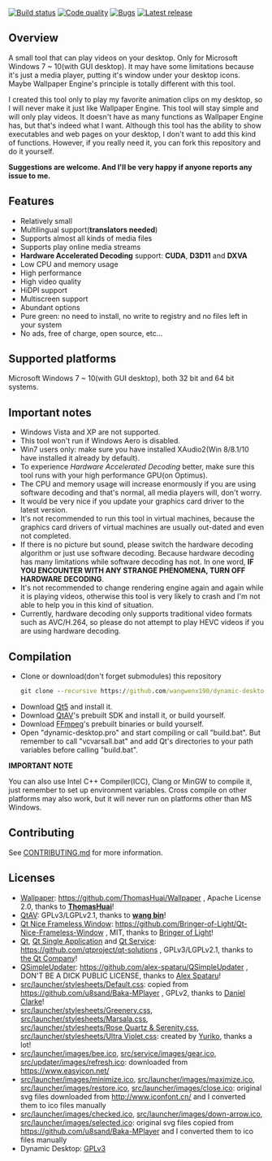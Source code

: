 [![Build status](https://ci.appveyor.com/api/projects/status/7n23thxiormp6oar/branch/develop?svg=true)](https://ci.appveyor.com/project/wangwenx190/dynamic-desktop/branch/develop)
[![Code quality](https://api.codacy.com/project/badge/Grade/b41d1d384abe4f81a9613945cf654ff6)](https://www.codacy.com/app/wangwenx190/dynamic-desktop?utm_source=github.com&amp;utm_medium=referral&amp;utm_content=wangwenx190/dynamic-desktop&amp;utm_campaign=Badge_Grade)
[![Bugs](https://img.shields.io/github/issues/wangwenx190/dynamic-desktop/bug.svg)](https://github.com/wangwenx190/dynamic-desktop/issues?utf8=✓&q=is%3Aissue+is%3Aopen+label%3Abug)
[![Latest release](https://img.shields.io/github/downloads/wangwenx190/dynamic-desktop/total.svg)](https://github.com/wangwenx190/dynamic-desktop/releases/latest)

## Overview
A small tool that can play videos on your desktop. Only for Microsoft Windows 7 ~ 10(with GUI desktop). It may have some limitations because it's just a media player, putting it's window under your desktop icons. Maybe Wallpaper Engine's principle is totally different with this tool.

I created this tool only to play my favorite animation clips on my desktop, so I will never make it just like Wallpaper Engine. This tool will stay simple and will only play videos. It doesn't have as many functions as Wallpaper Engine has, but that's indeed what I want. Although this tool has the ability to show executables and web pages on your desktop, I don't want to add this kind of functions. However, if you really need it, you can fork this repository and do it yourself.

**Suggestions are welcome. And I'll be very happy if anyone reports any issue to me.**

## Features
- Relatively small
- Multilingual support(**translators needed**)
- Supports almost all kinds of media files
- Supports play online media streams
- **Hardware Accelerated Decoding** support: **CUDA**, **D3D11** and **DXVA**
- Low CPU and memory usage
- High performance
- High video quality
- HiDPI support
- Multiscreen support
- Abundant options
- Pure green: no need to install, no write to registry and no files left in your system
- No ads, free of charge, open source, etc...

## Supported platforms
Microsoft Windows 7 ~ 10(with GUI desktop), both 32 bit and 64 bit systems.

## Important notes
- Windows Vista and XP are not supported.
- This tool won't run if Windows Aero is disabled.
- Win7 users only: make sure you have installed XAudio2(Win 8/8.1/10 have installed it already by default).
- To experience *Hardware Accelerated Decoding* better, make sure this tool runs with your high performance GPU(on Optimus).
- The CPU and memory usage will increase enormously if you are using software decoding and that's normal, all media players will, don't worry.
- It would be very nice if you update your graphics card driver to the latest version.
- It's not recommended to run this tool in virtual machines, because the graphics card drivers of virtual machines are usually out-dated and even not completed.
- If there is no picture but sound, please switch the hardware decoding algorithm or just use software decoding. Because hardware decoding has many limitations while software decoding has not. In one word, **IF YOU ENCOUNTER WITH ANY STRANGE PHENOMENA, TURN OFF HARDWARE DECODING**.
- It's not recommended to change rendering engine again and again while it is playing videos, otherwise this tool is very likely to crash and I'm not able to help you in this kind of situation.
- Currently, hardware decoding only supports traditional video formats such as AVC/H.264, so please do not attempt to play HEVC videos if you are using hardware decoding.

## Compilation
- Clone or download(don't forget submodules) this repository
   ```bat
   git clone --recursive https://github.com/wangwenx190/dynamic-desktop.git
   ```
- Download [Qt5](http://download.qt.io/archive/qt/) and install it.
- Download [QtAV](https://github.com/wang-bin/QtAV)'s prebuilt SDK and install it, or build yourself.
- Download [FFmpeg](https://github.com/wang-bin/avbuild)'s prebuilt binaries or build yourself.
- Open "dynamic-desktop.pro" and start compiling or call "build.bat". But remember to call "vcvarsall.bat" and add Qt's directories to your path variables before calling "build.bat".

**IMPORTANT NOTE**

You can also use Intel C++ Compiler(ICC), Clang or MinGW to compile it, just remember to set up environment variables. Cross compile on other platforms may also work, but it will never run on platforms other than MS Windows.

## Contributing
See [CONTRIBUTING.md](/CONTRIBUTING.md) for more information.

## Licenses
- [Wallpaper](/src/3rdparty/wallpaper): https://github.com/ThomasHuai/Wallpaper , Apache License 2.0, thanks to [**ThomasHuai**](https://github.com/ThomasHuai)!
- [QtAV](https://github.com/wang-bin/QtAV): GPLv3/LGPLv2.1, thanks to [**wang bin**](https://github.com/wang-bin)!
- [Qt Nice Frameless Window](/src/3rdparty/qtniceframelesswindow): https://github.com/Bringer-of-Light/Qt-Nice-Frameless-Window , MIT, thanks to [Bringer of Light](https://github.com/Bringer-of-Light)!
- [Qt](http://download.qt.io/archive/qt/), [Qt Single Application](/src/3rdparty/qtsingleapplication) and [Qt Service](/src/3rdparty/qtservice): https://github.com/qtproject/qt-solutions , GPLv3/LGPLv2.1, thanks to [the Qt Company](https://www.qt.io/)!
- [QSimpleUpdater](/src/3rdparty/qsimpleupdater): https://github.com/alex-spataru/QSimpleUpdater , DON'T BE A DICK PUBLIC LICENSE, thanks to [Alex Spataru](https://github.com/alex-spataru)!
- [src/launcher/stylesheets/Default.css](/src/launcher/stylesheets/Default.css): copied from https://github.com/u8sand/Baka-MPlayer , GPLv2, thanks to [Daniel Clarke](https://github.com/u8sand)!
- [src/launcher/stylesheets/Greenery.css](/src/launcher/stylesheets/Greenery.css), [src/launcher/stylesheets/Marsala.css](/src/launcher/stylesheets/Marsala.css), [src/launcher/stylesheets/Rose&nbsp;Quartz&nbsp;&amp;&nbsp;Serenity.css](/src/launcher/stylesheets/Rose%20Quartz%20&%20Serenity.css), [src/launcher/stylesheets/Ultra&nbsp;Violet.css](/src/launcher/stylesheets/Ultra%20Violet.css): created by [Yuriko](https://github.com/GA-1101), thanks a lot!
- [src/launcher/images/bee.ico](/src/launcher/images/bee.ico), [src/service/images/gear.ico](/src/service/images/gear.ico), [src/updater/images/refresh.ico](/src/updater/images/refresh.ico): downloaded from https://www.easyicon.net/
- [src/launcher/images/minimize.ico](/src/launcher/images/minimize.ico), [src/launcher/images/maximize.ico](/src/launcher/images/maximize.ico), [src/launcher/images/restore.ico](/src/launcher/images/restore.ico), [src/launcher/images/close.ico](/src/launcher/images/close.ico): original svg files downloaded from http://www.iconfont.cn/ and I converted them to ico files manually
- [src/launcher/images/checked.ico](/src/launcher/images/checked.ico), [src/launcher/images/down-arrow.ico](/src/launcher/images/down-arrow.ico), [src/launcher/images/selected.ico](/src/launcher/images/selected.ico): original svg files copied from https://github.com/u8sand/Baka-MPlayer and I converted them to ico files manually
- Dynamic Desktop: [GPLv3](/LICENSE.md)
